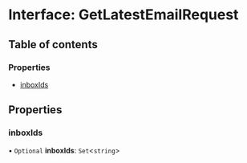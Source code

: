 # Interface: GetLatestEmailRequest

## Table of contents

### Properties

- [inboxIds](GetLatestEmailRequest.md#inboxids)

## Properties

### inboxIds

• `Optional` **inboxIds**: `Set`<`string`\>
